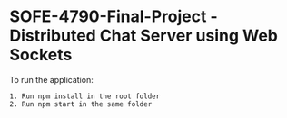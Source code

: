 # SOFE-4790-Final-Project - Distributed Chat Server using Web Sockets 

To run the application:
```
1. Run npm install in the root folder
2. Run npm start in the same folder
```
